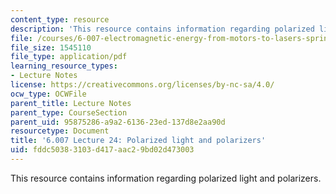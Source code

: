 ```yaml
---
content_type: resource
description: 'This resource contains information regarding polarized light and polarizers. '
file: /courses/6-007-electromagnetic-energy-from-motors-to-lasers-spring-2011/fddc50383103d417aac29bd02d473003_MIT6_007S11_lec24.pdf
file_size: 1545110
file_type: application/pdf
learning_resource_types:
- Lecture Notes
license: https://creativecommons.org/licenses/by-nc-sa/4.0/
ocw_type: OCWFile
parent_title: Lecture Notes
parent_type: CourseSection
parent_uid: 95875286-a9a2-6136-23ed-137d8e2aa90d
resourcetype: Document
title: '6.007 Lecture 24: Polarized light and polarizers'
uid: fddc5038-3103-d417-aac2-9bd02d473003
---
```

This resource contains information regarding polarized light and polarizers. 